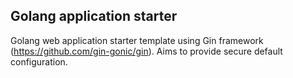 ## Golang application starter
Golang web application starter template using Gin framework (https://github.com/gin-gonic/gin). Aims to provide secure default configuration.
